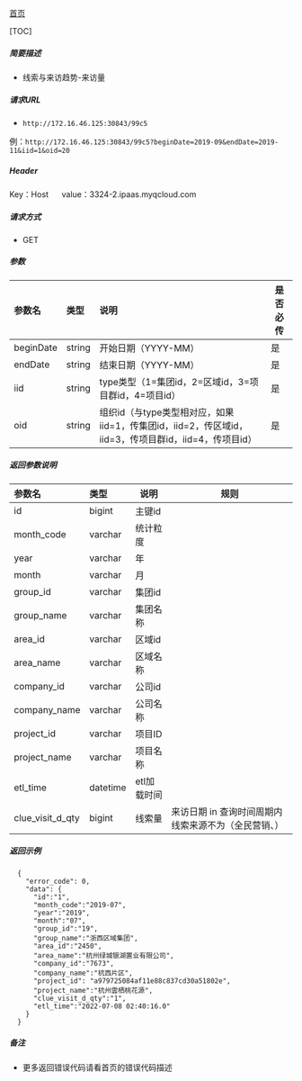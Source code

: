 [首页](README.md)

[TOC]
    
##### 简要描述

- 线索与来访趋势-来访量

##### 请求URL
- ` http://172.16.46.125:30843/99c5 `

例：` http://172.16.46.125:30843/99c5?beginDate=2019-09&endDate=2019-11&iid=1&oid=20 `

##### Header
Key：Host     
value：3324-2.ipaas.myqcloud.com
  
##### 请求方式
- GET 

##### 参数

|参数名|类型|说明|是否必传|
|:----    |:----- |:-----   |-----   |
|beginDate |string |开始日期（YYYY-MM）   |是|
|endDate |string |结束日期（YYYY-MM）    |是|
|iid |string |type类型（1=集团id，2=区域id，3=项目群id，4=项目id）    |是|
|oid |string |组织id（与type类型相对应，如果iid=1，传集团id，iid=2，传区域id，iid=3，传项目群id，iid=4，传项目id）    |是|


##### 返回参数说明 

|参数名|类型|说明|规则|
|:-----  |:-----|----- |----- |
|id |bigint   |主键id  |  |
|month_code |varchar   |统计粒度  |  |
|year |varchar   |年  |  |
|month |varchar   |月  |  |
|group_id |varchar   |集团id  |  |
|group_name |varchar   |集团名称  |  |
|area_id |varchar   |区域id  |  |
|area_name |varchar   |区域名称  |  |
|company_id |varchar   |公司id  |  |
|company_name |varchar   |公司名称  |  |
|project_id |varchar   |项目ID  |  |
|project_name |varchar   |项目名称  |  |
|etl_time |datetime   |etl加载时间  |  |
|clue_visit_d_qty |bigint   |线索量  |来访日期 in 查询时间周期内 线索来源不为（全民营销、）  |


##### 返回示例 

``` 
  {
    "error_code": 0,
    "data": {
	  "id":"1",
	  "month_code":"2019-07",
	  "year":"2019",
	  "month":"07",
	  "group_id":"19",
	  "group_name":"浙西区域集团",
	  "area_id":"2450",
	  "area_name":"杭州绿城银湖置业有限公司",
	  "company_id":"7673",
	  "company_name":"杭西片区",
      "project_id": "a979725084af11e88c837cd30a51802e",
	  "project_name":"杭州雲栖桃花源",
	  "clue_visit_d_qty":"1",
	  "etl_time":"2022-07-08 02:40:16.0"
    }
  }
```

##### 备注 

- 更多返回错误代码请看首页的错误代码描述




